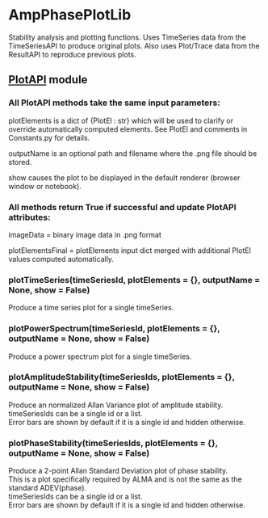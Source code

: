 # AmpPhasePlotLib

Stability analysis and plotting functions.
Uses TimeSeries data from the TimeSeriesAPI to produce original plots.
Also uses Plot/Trace data from the ResultAPI to reproduce previous plots.

## [PlotAPI](PlotAPI.py) module

### All PlotAPI methods take the same input parameters:

plotElements is a dict of {PlotEl : str} which will be used to clarify or override automatically computed elements.
See PlotEl and comments in Constants.py for details.

outputName is an optional path and filename where the .png file should be stored.

show causes the plot to be displayed in the default renderer (browser window or notebook).

### All methods return True if successful and update PlotAPI attributes:

imageData = binary image data in .png format

plotElementsFinal = plotElements input dict merged with additional PlotEl values computed automatically.


### plotTimeSeries(timeSeriesId, plotElements = {}, outputName = None, show = False)  
Produce a time series plot for a single timeSeries.

### plotPowerSpectrum(timeSeriesId, plotElements = {}, outputName = None, show = False)  
Produce a power spectrum plot for a single timeSeries.

### plotAmplitudeStability(timeSeriesIds, plotElements = {}, outputName = None, show = False)  
Produce an normalized Allan Variance plot of amplitude stability.  
timeSeriesIds can be a single id or a list.  
Error bars are shown by default if it is a single id and hidden otherwise.  

### plotPhaseStability(timeSeriesIds, plotElements = {}, outputName = None, show = False)  
Produce a 2-point Allan Standard Deviation plot of phase stability.  
This is a plot specifically required by ALMA and is not the same as the standard ADEV(phase).  
timeSeriesIds can be a single id or a list.  
Error bars are shown by default if it is a single id and hidden otherwise.  
